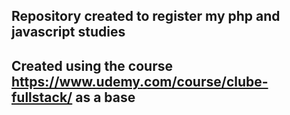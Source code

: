 ## Repository created to register my php and javascript studies

## Created using the course https://www.udemy.com/course/clube-fullstack/ as a base
